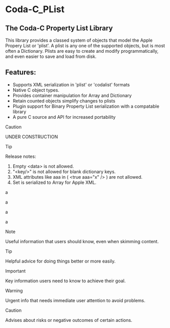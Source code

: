 

# Coda-C_PList

## The Coda-C Property List Library

This library provides a classed system of objects that model the Apple Propery List or 'plist'.
A plist is any one of the supported objects, but is most often a Dictionary.
Plists are easy to create and modify programmatically, and even easier to save and load from disk.

## Features:

* Supports XML serialization in 'plist' or 'codalist' formats
* Native C object types.
* Provides container manipulation for Array and Dictionary
* Retain counted objects simplify changes to plists
* Plugin support for Binary Property List serialization with a compatable library
* A pure C source and API for increased portability

> [!CAUTION]
> UNDER CONSTRUCTION

> [!TIP]
> Release notes:
> 1. Empty \<data\> is not allowed.
> 2. "\<key/\>" is not allowed for blank dictionary keys.
> 3. XML attributes like aaa in ( \<true aaa="x" /\> ) are not allowed.
> 4. Set is serialized to Array for Apple XML.


a

a

a

a

> [!NOTE]
> Useful information that users should know, even when skimming content.

> [!TIP]
> Helpful advice for doing things better or more easily.

> [!IMPORTANT]
> Key information users need to know to achieve their goal.

> [!WARNING]
> Urgent info that needs immediate user attention to avoid problems.

> [!CAUTION]
> Advises about risks or negative outcomes of certain actions.
